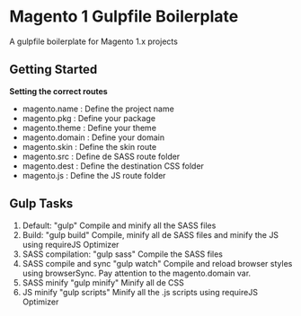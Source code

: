 # Magento 1 Gulpfile Boilerplate
A gulpfile boilerplate for Magento 1.x projects

## Getting Started

**Setting the correct routes**
- magento.name : Define the project name
- magento.pkg : Define your package
- magento.theme : Define your theme
- magento.domain : Define your domain
- magento.skin : Define the skin route
- magento.src : Define de SASS route folder
- magento.dest : Define the destination CSS folder
- magento.js : Define the JS route folder

## Gulp Tasks

1. Default: "gulp"
Compile and minify all the SASS files
2. Build: "gulp build"
Compile, minify all de SASS files and minify the JS using requireJS Optimizer
3. SASS compilation: "gulp sass"
Compile the SASS files
4. SASS compile and sync "gulp watch"
Compile and reload browser styles using browserSync. Pay attention to the magento.domain var.
5. SASS minify "gulp minify"
Minify all de CSS
6. JS minify "gulp scripts"
Minify all the .js scripts using requireJS Optimizer
